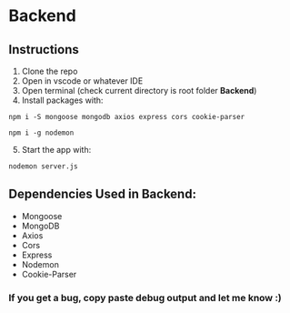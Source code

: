 # Backend

## Instructions
1. Clone the repo
2. Open in vscode or whatever IDE
3. Open terminal (check current directory is root folder **Backend**)
4. Install packages with:
```
npm i -S mongoose mongodb axios express cors cookie-parser
```
```
npm i -g nodemon
```
5. Start the app with:
```
nodemon server.js
```

## Dependencies Used in Backend:
- Mongoose
- MongoDB
- Axios
- Cors
- Express
- Nodemon
- Cookie-Parser

### If you get a bug, copy paste debug output and let me know :)
